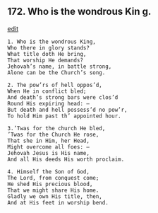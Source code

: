 
## 172.  Who is the wondrous Kin g.
[edit](https://docs.google.com/document/d/1tCWb43N4yx3Xguv0rSR-AD51BkIGBgwE/edit?mode=html)



    1. Who is the wondrous King,
    Who there in glory stands?
    What title doth He bring,
    That worship He demands?
    Jehovah’s name, in battle strong,
    Alone can be the Church’s song.

    2. The pow’rs of hell oppos’d,
    When He in conflict bled;
    And death’s strong bars were clos’d 
    Round His expiring head: —
    But death and hell possess’d no pow’r, 
    To hold Him past th’ appointed hour.

    3.’Twas for the church He bled,
    ’Twas for the Church He rose,
    That she in Him, her Head,
    Might overcome all foes: —
    Jehovah Jesus is His name,
    And all His deeds His worth proclaim.

    4. Himself the Son of God,
    The Lord, from conquest come;
    He shed His precious blood,
    That we might share His home.
    Gladly we own His title, then,
    And at His feet in worship bend.
